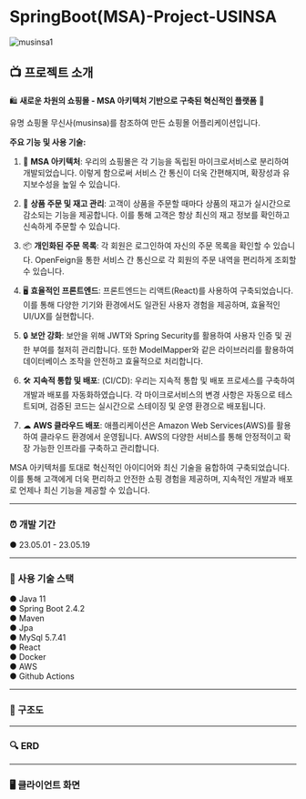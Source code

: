 # SpringBoot(MSA)-Project-USINSA

![musinsa1](https://github.com/tj7051/usinsa-project-web/assets/133080387/cc2d0374-a24a-4685-a544-e83266067003)


## :tv:  프로젝트 소개

🛍️ **새로운 차원의 쇼핑몰 - MSA 아키텍처 기반으로 구축된 혁신적인 플랫폼** 🚀

유명 쇼핑몰 무신사(musinsa)를 참조하여 만든 쇼핑몰 어플리케이션입니다. 

**주요 기능 및 사용 기술:**

1. 🏢 **MSA 아키텍처**: 우리의 쇼핑몰은 각 기능을 독립된 마이크로서비스로 분리하여 개발되었습니다. 이렇게 함으로써 서비스 간 통신이 더욱 간편해지며, 확장성과 유지보수성을 높일 수 있습니다.
 
2. 🛒 **상품 주문 및 재고 관리**: 고객이 상품을 주문할 때마다 상품의 재고가 실시간으로 감소되는 기능을 제공합니다. 이를 통해 고객은 항상 최신의 재고 정보를 확인하고 신속하게 주문할 수 있습니다.
 
3. 📦 **개인화된 주문 목록**: 각 회원은 로그인하여 자신의 주문 목록을 확인할 수 있습니다. OpenFeign을 통한 서비스 간 통신으로 각 회원의 주문 내역을 편리하게 조회할 수 있습니다.
 
4. 🖥️ **효율적인 프론트엔드**: 프론트엔드는 리액트(React)를 사용하여 구축되었습니다. 이를 통해 다양한 기기와 환경에서도 일관된 사용자 경험을 제공하며, 효율적인 UI/UX를 실현합니다.
 
5. 🔒 **보안 강화**: 보안을 위해 JWT와 Spring Security를 활용하여 사용자 인증 및 권한 부여를 철저히 관리합니다. 또한 ModelMapper와 같은 라이브러리를 활용하여 데이터베이스 조작을 안전하고 효율적으로 처리합니다.

6. 🛠 **지속적 통합 및 배포**: (CI/CD): 우리는 지속적 통합 및 배포 프로세스를 구축하여 개발과 배포를 자동화하였습니다. 각 마이크로서비스의 변경 사항은 자동으로 테스트되며, 검증된 코드는 실시간으로 스테이징 및 운영 환경으로 배포됩니다.

7. ☁ **AWS 클라우드 배포**: 애플리케이션은 Amazon Web Services(AWS)를 활용하여 클라우드 환경에서 운영됩니다. AWS의 다양한 서비스를 통해 안정적이고 확장 가능한 인프라를 구축하고 관리합니다.

MSA 아키텍처를 토대로 혁신적인 아이디어와 최신 기술을 융합하여 구축되었습니다. 이를 통해 고객에게 더욱 편리하고 안전한 쇼핑 경험을 제공하며, 지속적인 개발과 배포로 언제나 최신 기능을 제공할 수 있습니다.

---

### :alarm_clock:  개발 기간
● 23.05.01 - 23.05.19

---

### :low_brightness: 사용 기술 스택
● Java 11  <br>
● Spring Boot 2.4.2 <br>
● Maven <br>
● Jpa <br>
● MySql 5.7.41 <br>
● React <br>
● Docker <br>
● AWS <br>
● Github Actions <br>

---

### 🔗 구조도

---

### 🔍  ERD

---

### 🖥 클라이언트 화면
